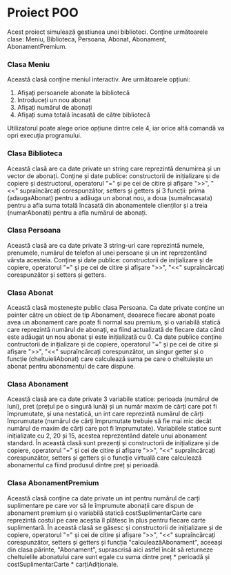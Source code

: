 # Proiect POO
Acest proiect simulează gestiunea unei biblioteci. Conține următoarele clase: Meniu, Biblioteca, Persoana, Abonat, Abonament, AbonamentPremium. 

### Clasa Meniu 

  Această clasă conține meniul interactiv. Are următoarele opțiuni:
1. Afișați persoanele abonate la bibliotecă
2. Introduceți un nou abonat
3. Afișați numărul de abonați
4. Afișați suma totală încasată de către bibliotecă

  Utilizatorul poate alege orice opțiune dintre cele 4, iar orice altă comandă va opri execuția programului.

### Clasa Biblioteca

  Această clasă are ca date private un string care reprezintă denumirea și un vector de abonați. Conține și date publice: constructorii de inițializare și de copiere și destructorul, operatorul "=" și pe cei de citire și afișare ">>", "<<" supraîncărcați corespunzător, setters și getters și 3 funcții: prima (adaugaAbonat) pentru a adăuga un abonat nou, a doua (sumaIncasata) pentru a afla suma totală încasată din abonamentele clienților și a treia (numarAbonati) pentru a afla numărul de abonați.

### Clasa Persoana

  Această clasă are ca date private 3 string-uri care reprezintă numele, prenumele, numărul de telefon al unei persoane și un int reprezentând vârsta acesteia. Conține și date publice: constructorii de inițializare și de copiere, operatorul "=" și pe cei de citire și afișare ">>", "<<" supraîncărcați corespunzător și setters și getters.

### Clasa Abonat

  Această clasă moștenește public clasa Persoana. Ca date private conține un pointer către un obiect de tip Abonament, deoarece fiecare abonat poate avea un abonament care poate fi normal sau premium, și o variabilă statică care reprezintă numărul de abonați, ea fiind actualizată de fiecare data când este adăugat un nou abonat și este inițializată cu 0. Ca date publice conține contructorii de inițializare și de copiere, operatorul "=" și pe cei de citire și afișare ">>", "<<" supraîncărcați corespunzător, un singur getter și o funcție (cheltuieliAbonat) care calculează suma pe care o cheltuiește un abonat pentru abonamentul de care dispune. 

### Clasa Abonament

  Această clasă are ca date private 3 variabile statice: perioada (numărul de luni), pret (prețul pe o singură lună) și un număr maxim de cărți care pot fi împrumutate, și una nestatică, un int care reprezintă numărul de cărți împrumutate (numărul de cărți împrumutate trebuie să fie mai mic decât numărul de maxim de cărți care pot fi împrumutate). Variabilele statice sunt inițializate cu 2, 20 și 15, acestea reprezentând datele unui abonament standard. În această clasă sunt prezenți și constructorii de inițializare și de copiere, operatorul "=" și cei de citire și afișare ">>", "<<" supraîncărcați corespunzător, setters și getters și o funcție virtuală care calculează abonamentul ca fiind produsul dintre preț și perioadă. 

### Clasa AbonamentPremium

  Această clasă conține ca date private un int pentru numărul de carți suplimentare pe care vor să le împrumute abonații care dispun de abonament premium și o variabilă statică costSuplimentarCarte care reprezintă costul pe care aceștia îl plătesc în plus pentru fiecare carte suplimentară. În această clasă se găsesc și constructorii de inițializare și de copiere, operatorul "=" și cei de citire și afișare ">>", "<<" supraîncărcați corespunzător, setters și getters și funcția "calculeazăAbonament", aceeași din clasa părinte, "Abonament", suprascrisă aici astfel încât să returneze cheltuielile abonatului care sunt egale cu suma dintre preț * perioadă și costSuplimentarCarte * carțiAdiționale. 
